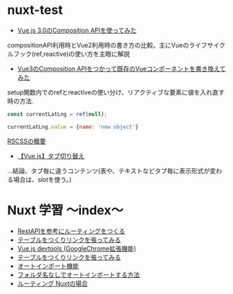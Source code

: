 # nuxt-test

- [Vue.js 3.0のComposition APIを使ってみた](https://re-engines.com/2020/06/15/vue-composition-api/)

compositionAPI利用時とVue2利用時の書き方の比較。主にVueのライフサイクルフック(ref,reactive)の使い方を主眼に解説

- [Vue3のComposition APIをつかって既存のVueコンポーネントを書き換えてみた](https://note.com/mizutory/n/n59ecb2aeb0a3)

setup関数内でのrefとreactiveの使い分け、リアクティブな要素に値を入れ直す時の方法.

``` Vue.js
const currentLatLng = ref(null);   

currentLatLng.value = {name: 'new object'}
```

[RSCSSの概要](https://rfs.jp/sb/html-css/html-css-guide/rscss.html)

- [【Vue.js】タブ切り替え](https://into-the-program.com/vue-tab/)

...結論、タブ毎に違うコンテンツ(表や、テキストなどタブ毎に表示形式が変わる場合は、slotを使う。)



# Nuxt 学習 〜index〜
- [RestAPIを参考にルーティングをつくる](https://github.com/worldwideweb13/typeScript/commit/ec0110205af6197c57d7a0d3d7c2db760c22bb7c)
- [テーブルをつくりリンクを張ってみる]()
- [Vue.js devtools (GoogleChrome拡張機能)]()
- [テーブルをつくりリンクを張ってみる]()
- [オートインポート機能]()
- [フォルダ名なしでオートインポートする方法]()
- [ルーティング Nuxtの場合]()
